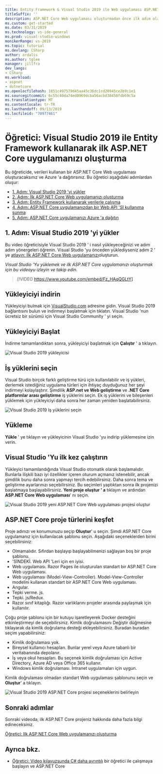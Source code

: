 ```yaml
---
title: Entity Framework & Visual Studio 2019 ile Web uygulaması ASP.NET Core
titleSuffix: ''
description: ASP.NET Core Web uygulaması oluşturmadan önce ilk adım olarak, bu video öğreticisiyle Visual Studio 2019 'yi yüklemeyi ve adım adım yönergeleri öğrenin.
ms.custom: get-started
ms.date: 03/31/2019
ms.technology: vs-ide-general
ms.prod: visual-studio-windows
monikerRange: vs-2019
ms.topic: tutorial
ms.devlang: CSharp
author: ardalis
ms.author: tglee
manager: jillfra
dev_langs:
- CSharp
ms.workload:
- aspnet
- dotnetcore
ms.openlocfilehash: 1851c497579d45aa45c36dc1cd20945ce2b9c1e1
ms.sourcegitcommit: 6c55c40da74ed8969dcba56acbd30458fdb69c5a
ms.translationtype: MT
ms.contentlocale: tr-TR
ms.lasthandoff: 09/13/2019
ms.locfileid: "70977461"
---
```

# <a name="tutorial-create-your-first-aspnet-core-app-using-entity-framework-with-visual-studio-2019"></a>Öğretici: Visual Studio 2019 ile Entity Framework kullanarak ilk ASP.NET Core uygulamanızı oluşturma

Bu öğreticide, verileri kullanan bir ASP.NET Core Web uygulaması oluşturacaksınız ve Azure 'a dağıtırsınız. Bu öğretici aşağıdaki adımlardan oluşur:

- [1. Adım: Visual Studio 2019 'yi yükler](#step-1-install-visual-studio-2019)
- [2. Adım: İlk ASP.NET Core Web uygulamanızı oluşturma](tutorial-aspnet-core-ef-step-02.md)
- [3. Adım: Entity Framework kullanarak verilerle çalışma](tutorial-aspnet-core-ef-step-03.md)
- [4. Adım: ASP.NET Core uygulamanızdan bir Web API 'SI kullanıma sunma](tutorial-aspnet-core-ef-step-04.md)
- [5. Adım: ASP.NET Core uygulamanızı Azure 'a dağıtın](tutorial-aspnet-core-ef-step-05.md)

## <a name="step-1-install-visual-studio-2019"></a>1\. Adım: Visual Studio 2019 'yi yükler

Bu video öğreticisiyle Visual Studio 2019 ' i nasıl yükleyeceğinizi ve adım adım yönergeleri öğrenin. Visual Studio 'yu önceden yüklediyseniz adım 2 ' ye [atlayın: İlk ASP.NET Core Web uygulamanızı](tutorial-aspnet-core-ef-step-02.md)oluşturun.

_Visual Studio 'Yu yüklemek ve ilk ASP.NET Core uygulamanızı oluşturmak için bu videoyu izleyin ve takip edin._

> [!VIDEO https://www.youtube.com/embed/Fz_HAqQGLtY]

## <a name="download-the-installer"></a>Yükleyiciyi indirin

Yükleyiciyi bulmak için [VisualStudio.com](https://visualstudio.com) adresine gidin. Visual Studio 2019 bağlantısını bulun ve indirmeyi başlatmak için tıklatın. Visual Studio 'nun ücretsiz bir sürümü için Visual Studio Community ' yi seçin.

## <a name="start-the-installer"></a>Yükleyiciyi Başlat

İndirme tamamlandıktan sonra, yükleyiciyi başlatmak için **Çalıştır** ' a tıklayın.

![Visual Studio 2019 yükleyicisi](media/vs-2019/vs2019-installer.png)

## <a name="choose-workloads"></a>İş yüklerini seçin

Visual Studio birçok farklı geliştirme türü için kullanılabilir ve iş yükleri, derlemek istediğiniz uygulama türleri için ihtiyaç duyduğunuz her şeyi indirmeyi kolaylaştırır. Şimdilik **ASP.net ve Web geliştirme** ve **.NET Core platformlar arası geliştirme** iş yüklerini seçin. Ek iş yüklerini ve bileşenleri yüklemek için yükleyiciyi daha sonra her zaman yeniden başlatabilirsiniz.

![Visual Studio 2019 Iş yüklerini seçin](media/vs-2019/vs2019-choose-workloads.png)

## <a name="install"></a>Yükleme

**Yükle** ' ye tıklayın ve yükleyicinin Visual Studio 'yu indirip yüklemesine izin verin.

## <a name="run-visual-studio-for-the-first-time"></a>Visual Studio 'Yu ilk kez çalıştırın

Yükleyici tamamlandığında Visual Studio otomatik olarak başlamalıdır. Bunlarla ilişkili bazı iyi özellikler içeren oturum açmanız istenebilir, ancak şimdilik bunu daha sonra yapmayı tercih edebilirsiniz. Daha sonra tema ve geliştirme ayarlarınızı seçebilirsiniz. Bu seçimleri yaptıktan sonra ilk projenizi başlatmaya başlayabilirsiniz. **Yeni proje oluştur ' a** tıklayın ve ardından **ASP.NET Core Web uygulaması**' nı seçin.

![Visual Studio 2019 yeni ASP.NET Core Web uygulaması projesi oluştur](media/vs-2019/vs2019-create-new-project.png)

## <a name="explore-aspnet-core-project-types"></a>ASP.NET Core proje türlerini keşfet

Proje adınızı ve konumunuzu seçip **Oluştur**' u seçin. Şimdi ASP.NET Core uygulamanız için kullanılacak şablonu seçin. Aşağıdaki seçeneklerden birini seçebilirsiniz:

- Olmamalıdır. Sıfırdan başlayıp başlayabilmenizi sağlayan boş bir proje şablonu.
- 'SİNDEKİ. Web API 'Leri için en iyisi.
- Web uygulaması. Razor Pages ile oluşturulan standart bir ASP.NET Core Web uygulaması.
- Web uygulaması (Model-View-Controller). Model-View-Controller modelini kullanan standart bir ASP.NET Core Web uygulaması.
- Angular.
- Tepki verme. js.
- Tepki. js/Redux.
- Razor sınıf kitaplığı. Razor varlıklarını projeler arasında paylaşmak için kullanılır.

Çoğu proje şablonu için bir kutuyu işaretleyerek Docker desteğini etkinleştirmeyi de seçebilirsiniz. Kimlik doğrulamasını Değiştir düğmesine tıklayarak da kimlik doğrulama desteği ekleyebilirsiniz. Buradan buradan seçim yapabilirsiniz:

- Kimlik doğrulaması yok.
- Bireysel kullanıcı hesapları. Bunlar yerel veya Azure tabanlı bir veritabanında depolanır.
- İş veya okul hesapları. Bu seçenek kimlik doğrulaması için Active Directory, Azure AD veya Office 365 kullanır.
- Windows kimlik doğrulaması. İntranet uygulamaları için uygun.

Kimlik doğrulaması olmadan standart Web uygulaması şablonunu seçin ve **Oluştur**' a tıklayın.

![Visual Studio 2019 ASP.NET Core projesi seçeneklerini belirleyin](media/vs-2019/vs2019-choose-aspnetcore-project.png)

## <a name="next-steps"></a>Sonraki adımlar

Sonraki videoda, ilk ASP.NET Core projeniz hakkında daha fazla bilgi edineceksiniz.

[Öğretici: Ilk ASP.NET Core Web uygulamanızı oluşturma](tutorial-aspnet-core-ef-step-02.md)

## <a name="see-also"></a>Ayrıca bkz.

- [Öğretici: Video kılavuzsunda C# daha ayrıntılı](tutorial-aspnet-core.md) bir öğretici ile çalışmaya başlayın ve ASP.NET Core
